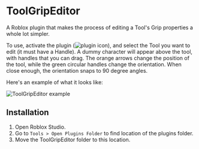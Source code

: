 # ToolGripEditor #

A Roblox plugin that makes the process of editing a Tool's Grip properties a
whole lot simpler.

To use, activate the plugin (![plugin icon](https://raw.github.com/Anaminus/roblox-tool-grip-editor/master/ToolGripEditor/wrench_hold.png 'plugin icon')), and select the Tool you want to edit (it must
have a Handle). A dummy character will appear above the tool, with handles
that you can drag. The orange arrows change the position of the tool, while
the green circular handles change the orientation. When close enough, the
orientation snaps to 90 degree angles.

Here's an example of what it looks like:

![ToolGripEditor example](https://raw.github.com/Anaminus/roblox-tool-grip-editor/master/tool_grip_editor_example.jpg 'ToolGripEditor in action')


## Installation ##

1. Open Roblox Studio.
2. Go to `Tools > Open Plugins Folder` to find location of the plugins folder.
3. Move the ToolGripEditor folder to this location.
